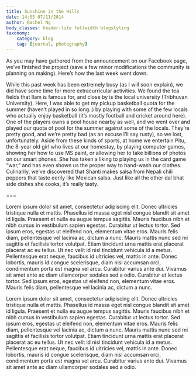 ```yaml
---
title: Sunshine in the Hills
date: 14:55 07/11/2014
author: Rachel Ng
body_classes: header-lite fullwidth blogstyling
taxonomy:
    category: blog
    tag: [journal, photography]
---
```


As you may have gathered from the announcement on our Facebook page, we’ve finished the project (save a few minor modifications the community is planning on making). Here’s how the last week went down.

While this past week has been extremely busy (as I will soon explain), we did have some time for more extracurricular activities. We found the tea fields that Ilam is famous for, and close by is the local university (Tribhuvan University). Here, I was able to get my pickup basketball quota for the summer (haven’t played in so long..) by playing with some of the few locals who actually enjoy basketball (it’s mostly football and cricket around here). One of the players owns a pool house nearby as well, and we went over and played our quota of pool for the summer against some of the locals. They’re pretty good, and we’re pretty bad (as an excuse I’ll say rusty), so we lost, unfortunately. Aside from these kinds of sports, at home we entertain Pitu, the 8-year old girl who lives at our homestay, by playing computer games, showing her how to use MS paint, or allowing her to take billions of photos on our smart phones. She has taken a liking to playing us in the card game “war,” and has even shown us the proper way to hand-wash our clothes. Culinarily, we’ve discovered that Shanti makes salsa from Nepali chili peppers that taste eerily like Mexican salsa. Just like all the other dal bhat side dishes she cooks, it’s really tasty.


===

Lorem ipsum dolor sit amet, consectetur adipiscing elit. Donec ultricies tristique nulla et mattis. Phasellus id massa eget nisl congue blandit sit amet id ligula. Praesent et nulla eu augue tempus sagittis. Mauris faucibus nibh et nibh cursus in vestibulum sapien egestas. Curabitur ut lectus tortor. Sed ipsum eros, egestas ut eleifend non, elementum vitae eros. Mauris felis diam, pellentesque vel lacinia ac, dictum a nunc. Mauris mattis nunc sed mi sagittis et facilisis tortor volutpat. Etiam tincidunt urna mattis erat placerat placerat ac eu tellus. Ut nec velit id nisl tincidunt vehicula id a metus. Pellentesque erat neque, faucibus id ultricies vel, mattis in ante. Donec lobortis, mauris id congue scelerisque, diam nisl accumsan orci, condimentum porta est magna vel arcu. Curabitur varius ante dui. Vivamus sit amet ante ac diam ullamcorper sodales sed a odio. Curabitur ut lectus tortor. Sed ipsum eros, egestas ut eleifend non, elementum vitae eros. Mauris felis diam, pellentesque vel lacinia ac, dictum a nunc.

Lorem ipsum dolor sit amet, consectetur adipiscing elit. Donec ultricies tristique nulla et mattis. Phasellus id massa eget nisl congue blandit sit amet id ligula. Praesent et nulla eu augue tempus sagittis. Mauris faucibus nibh et nibh cursus in vestibulum sapien egestas. Curabitur ut lectus tortor. Sed ipsum eros, egestas ut eleifend non, elementum vitae eros. Mauris felis diam, pellentesque vel lacinia ac, dictum a nunc. Mauris mattis nunc sed mi sagittis et facilisis tortor volutpat. Etiam tincidunt urna mattis erat placerat placerat ac eu tellus. Ut nec velit id nisl tincidunt vehicula id a metus. Pellentesque erat neque, faucibus id ultricies vel, mattis in ante. Donec lobortis, mauris id congue scelerisque, diam nisl accumsan orci, condimentum porta est magna vel arcu. Curabitur varius ante dui. Vivamus sit amet ante ac diam ullamcorper sodales sed a odio.
